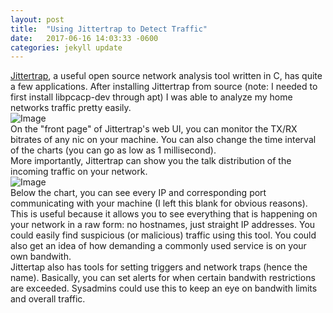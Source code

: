 ```yaml
---
layout: post
title:  "Using Jittertrap to Detect Traffic"
date:   2017-06-16 14:03:33 -0600
categories: jekyll update
---
```


[Jittertrap](https://github.com/acooks/jittertrap), a useful open source network analysis tool written in C, has quite a few applications.  After installing Jittertrap from source (note: I needed
to first install libpcacp-dev through apt) I was able to analyze my home networks traffic pretty easily.
<br>
![Image](http://i.imgur.com/hsw2yRv.png)
<br>
On the "front page" of Jittertrap's web UI, you can monitor the TX/RX bitrates of any nic on your machine.  You can also change the time interval of the charts
(you can go as low as 1 millisecond).
<br>
More importantly, Jittertrap can show you the talk distribution of the incoming traffic on your network.
<br>
![Image](http://i.imgur.com/1q05OOQ.png)
<br>
Below the chart, you can see every IP and corresponding port communicating with your machine (I left this blank for obvious reasons).  This is useful because it allows you to see
everything that is happening on your network in a raw form: no hostnames, just straight IP addresses.  You could easily find suspicious (or malicious) traffic using this tool.  You could also
get an idea of how demanding a commonly used service is on your own bandwith.
<br>
Jittertap also has tools for setting triggers and network traps (hence the name).  Basically, you can set alerts for when certain bandwith restrictions are exceeded.  Sysadmins could use this to keep an eye on
bandwith limits and overall traffic.

